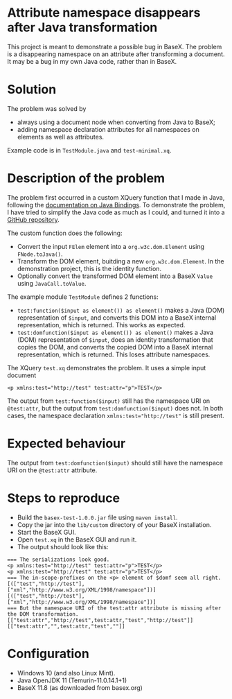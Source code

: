 # Attribute namespace disappears after Java transformation

This project is meant to demonstrate a possible bug in BaseX.
The problem is a disappearing namespace on an attribute after transforming a document.
It may be a bug in my own Java code, rather than in BaseX.

# Solution

The problem was solved by
* always using a document node when converting from Java to BaseX;
* adding namespace declaration attributes for all namespaces on elements as well as attributes.

Example code is in `TestModule.java` and `test-minimal.xq`.

# Description of the problem

The problem first occurred in a custom XQuery function that I made in Java,
following the [documentation on Java Bindings](https://docs.basex.org/main/Java_Bindings).
To demonstrate the problem, I have tried to simplify the Java code as much as I could,
and turned it into a [GitHub repository](https://github.com/nverwer/possible-bug-in-BaseX).

The custom function does the following:

* Convert the input `FElem` element into a `org.w3c.dom.Element` using `FNode.toJava()`.
* Transform the DOM element, buitding a new `org.w3c.dom.Element`. In the demonstration project, this is the identity function.
* Optionally convert the transformed DOM element into a BaseX `Value` using `JavaCall.toValue`.

The example module `TestModule` defines 2 functions:

* `test:function($input as element()) as element()` makes a Java (DOM) representation of `$input`, and converts this DOM into a BaseX internal representation, which is returned. This works as expected.
* `test:domfunction($input as element()) as element()` makes a Java (DOM) representation of `$input`, does an identity transformation that copies the DOM, and converts the copied DOM into a BaseX internal representation, which is returned. This loses attribute namespaces.

The XQuery `test.xq` demonstrates the problem.
It uses a simple input document

```
<p xmlns:test="http://test" test:attr="p">TEST</p>
```

The output from `test:function($input)` still has the namespace URI on `@test:attr`,
but the output from `test:domfunction($input)` does not.
In both cases, the namespace declaration `xmlns:test="http://test"` is still present.

# Expected behaviour

The output from `test:domfunction($input)` should still have the namespace URI on the `@test:attr` attribute.

# Steps to reproduce

* Build the `basex-test-1.0.0.jar` file using `maven install`.
* Copy the jar into the `lib/custom` directory of your BaseX installation.
* Start the BaseX GUI.
* Open `test.xq` in the BaseX GUI and run it.
* The output should look like this:

```
=== The serializations look good.
<p xmlns:test="http://test" test:attr="p">TEST</p>
<p xmlns:test="http://test" test:attr="p">TEST</p>
=== The in-scope-prefixes on the <p> element of $domf seem all right.
[(["test","http://test"],["xml","http://www.w3.org/XML/1998/namespace"])]
[(["test","http://test"],["xml","http://www.w3.org/XML/1998/namespace"])]
=== But the namespace URI of the test:attr attribute is missing after the DOM transformation.
[["test:attr","http://test",test:attr,"test","http://test"]]
[["test:attr","",test:attr,"test",""]]
```

# Configuration

* Windows 10 (and also Linux Mint).
* Java OpenJDK 11 (Temurin-11.0.14.1+1)
* BaseX 11.8 (as downloaded from basex.org)
